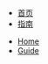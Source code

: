 <!-- docs/_sidebar.md -->
* [首页](zh-cn/)
* [指南](zh-cn/guide)

<!-- docs/_sidebar.md -->
* [Home](/)
* [Guide](guide.md "The greatest guide in the world")